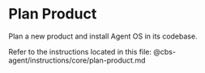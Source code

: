 # Plan Product

Plan a new product and install Agent OS in its codebase.

Refer to the instructions located in this file:
@cbs-agent/instructions/core/plan-product.md
